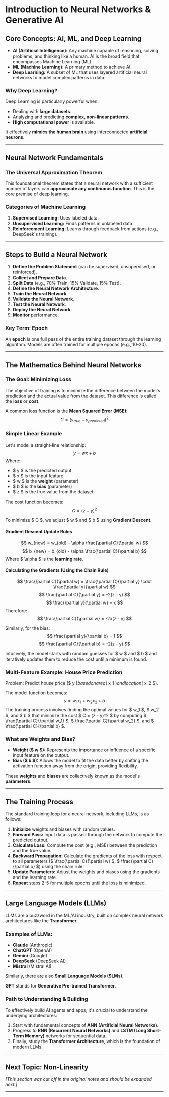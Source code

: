 # Introduction to Neural Networks & Generative AI

## Core Concepts: AI, ML, and Deep Learning

- **AI (Artificial Intelligence):** Any machine capable of reasoning, solving problems, and thinking like a human. AI is the broad field that encompasses Machine Learning (ML).
- **ML (Machine Learning):** A primary method to achieve AI.
- **Deep Learning:** A subset of ML that uses layered artificial neural networks to model complex patterns in data.

### Why Deep Learning?
Deep Learning is particularly powerful when:
- Dealing with **large datasets**.
- Analyzing and predicting **complex, non-linear patterns**.
- **High computational power** is available.

It effectively **mimics the human brain** using interconnected **artificial neurons**.

---

## Neural Network Fundamentals

### The Universal Approximation Theorem
This foundational theorem states that a neural network with a sufficient number of layers can **approximate any continuous function**. This is the core premise of deep learning.

### Categories of Machine Learning
1.  **Supervised Learning:** Uses labeled data.
2.  **Unsupervised Learning:** Finds patterns in unlabeled data.
3.  **Reinforcement Learning:** Learns through feedback from actions (e.g., DeepSeek's training).

---

## Steps to Build a Neural Network

1.  **Define the Problem Statement** (can be supervised, unsupervised, or reinforced).
2.  **Collect and Prepare Data**.
3.  **Split Data** (e.g., 70% Train, 15% Validate, 15% Test).
4.  **Define the Neural Network Architecture**.
5.  **Train the Neural Network**.
6.  **Validate the Neural Network**.
7.  **Test the Neural Network**.
8.  **Deploy the Neural Network**.
9.  **Monitor** performance.

### Key Term: Epoch
An **epoch** is one full pass of the entire training dataset through the learning algorithm. Models are often trained for multiple epochs (e.g., 10-20).

---

## The Mathematics Behind Neural Networks

### The Goal: Minimizing Loss
The objective of training is to minimize the difference between the model's prediction and the actual value from the dataset. This difference is called the **loss** or **cost**.

A common loss function is the **Mean Squared Error (MSE)**:
$$ C = (y_{true} - y_{predicted})^2 $$

### Simple Linear Example
Let's model a straight-line relationship:
$$ y = wx + b $$
Where:
- $ y $ is the predicted output
- $ x $ is the input feature
- $ w $ is the **weight** (parameter)
- $ b $ is the **bias** (parameter)
- $ z $ is the true value from the dataset

The cost function becomes:
$$ C = (z - y)^2 $$

To minimize $ C $, we adjust $ w $ and $ b $ using **Gradient Descent**.

#### Gradient Descent Update Rules
$$ w_{new} = w_{old} - \alpha \frac{\partial C}{\partial w} $$
$$ b_{new} = b_{old} - \alpha \frac{\partial C}{\partial b} $$
Where $ \alpha $ is the **learning rate**.

#### Calculating the Gradients (Using the Chain Rule)
$$ \frac{\partial C}{\partial w} = \frac{\partial C}{\partial y} \cdot \frac{\partial y}{\partial w} $$
$$ \frac{\partial C}{\partial y} = -2(z - y) $$
$$ \frac{\partial y}{\partial w} = x $$
Therefore:
$$ \frac{\partial C}{\partial w} = -2x(z - y) $$

Similarly, for the bias:
$$ \frac{\partial y}{\partial b} = 1 $$
$$ \frac{\partial C}{\partial b} = -2(z - y) $$

Intuitively, the model starts with random guesses for $ w $ and $ b $ and iteratively updates them to reduce the cost until a minimum is found.

### Multi-Feature Example: House Price Prediction
Problem: Predict house price ($ y $) based on area ($ x_1 $) and location ($ x_2 $).

The model function becomes:
$$ y = w_1x_1 + w_2x_2 + b $$
The training process involves finding the optimal values for $ w_1 $, $ w_2 $, and $ b $ that minimize the cost $ C = (z - y)^2 $ by computing $ \frac{\partial C}{\partial w_1} $, $ \frac{\partial C}{\partial w_2} $, and $ \frac{\partial C}{\partial b} $.

### What are Weights and Bias?
- **Weight ($ w $):** Represents the importance or influence of a specific input feature on the output.
- **Bias ($ b $):** Allows the model to fit the data better by shifting the activation function away from the origin, providing flexibility.

These **weights** and **biases** are collectively known as the model's **parameters**.

---

## The Training Process

The standard training loop for a neural network, including LLMs, is as follows:

1.  **Initialize** weights and biases with random values.
2.  **Forward Pass:** Input data is passed through the network to compute the predicted output.
3.  **Calculate Loss:** Compute the cost (e.g., MSE) between the prediction and the true value.
4.  **Backward Propagation:** Calculate the gradients of the loss with respect to all parameters ($ \frac{\partial C}{\partial w} $, $ \frac{\partial C}{\partial b} $) using the chain rule.
5.  **Update Parameters:** Adjust the weights and biases using the gradients and the learning rate.
6.  **Repeat** steps 2-5 for multiple epochs until the loss is minimized.

---

## Large Language Models (LLMs)

LLMs are a buzzword in the ML/AI industry, built on complex neural network architectures like the **Transformer**.

### Examples of LLMs:
- **Claude** (Anthropic)
- **ChatGPT** (OpenAI)
- **Gemini** (Google)
- **DeepSeek** (DeepSeek AI)
- **Mistral** (Mistral AI)

Similarly, there are also **Small Language Models (SLMs)**.

**GPT** stands for **Generative Pre-trained Transformer**.

### Path to Understanding & Building
To effectively build AI agents and apps, it's crucial to understand the underlying architectures:
1.  Start with fundamental concepts of **ANN (Artificial Neural Networks)**.
2.  Progress to **RNN (Recurrent Neural Networks)** and **LSTM (Long Short-Term Memory)** networks for sequential data.
3.  Finally, study the **Transformer Architecture**, which is the foundation of modern LLMs.

---

## Next Topic: Non-Linearity
*[This section was cut off in the original notes and should be expanded next.]*

---